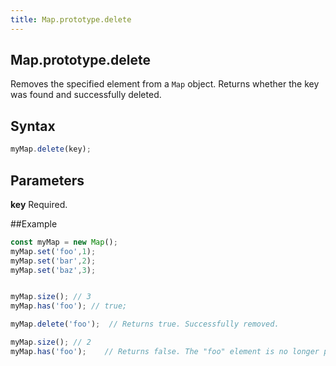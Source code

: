 ```yaml
---
title: Map.prototype.delete
---
```

## Map.prototype.delete

Removes the specified element from a `Map` object.
Returns whether the key was found and successfully deleted.

## Syntax
```javascript
myMap.delete(key);
```

## Parameters
**key** Required.


##Example
```javascript
const myMap = new Map();
myMap.set('foo',1);
myMap.set('bar',2);
myMap.set('baz',3);


myMap.size(); // 3
myMap.has('foo'); // true;

myMap.delete('foo');  // Returns true. Successfully removed.

myMap.size(); // 2
myMap.has('foo');    // Returns false. The "foo" element is no longer present.
```